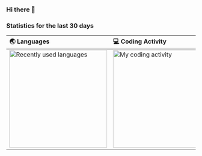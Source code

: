 ### Hi there 👋

### Statistics for the last 30 days
| 🌏 Languages | 💻 Coding Activity |
| :---------- | :------ |
| <img src="https://wakatime.com/share/@wongoo/e32662db-4a47-4a96-9aa6-c01ad2a05e8f.svg" alt="Recently used languages" height="260px" /> | <img src="https://wakatime.com/share/@wongoo/26ceb553-db33-44f9-b878-b157dcd4fc9d.svg" alt="My coding activity" height="260px" /> |

